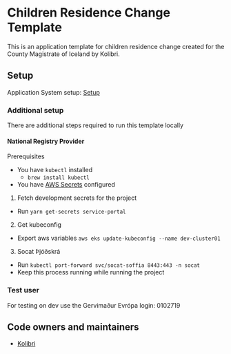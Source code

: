 <!-- gitbook-ignore -->

# Children Residence Change Template

This is an application template for children residence change created for the County Magistrate of Iceland by Kolibri.

## Setup

Application System setup: [Setup](https://docs.devland.is/apps/application-system)

### Additional setup

There are additional steps required to run this template locally

#### National Registry Provider

Prerequisites

- You have `kubectl` installed
  - `brew install kubectl`
- You have [AWS Secrets](../../../../handbook/repository/aws-secrets.md) configured

1. Fetch development secrets for the project

- Run `yarn get-secrets service-portal`

2. Get kubeconfig

- Export aws variables `aws eks update-kubeconfig --name dev-cluster01`

3. Socat Þjóðskrá

- Run `kubectl port-forward svc/socat-soffia 8443:443 -n socat`
- Keep this process running while running the project

### Test user

For testing on dev use the Gervimaður Evrópa login: 0102719

## Code owners and maintainers

- [Kolibri](https://github.com/orgs/island-is/teams/kolibri-modern-family)
